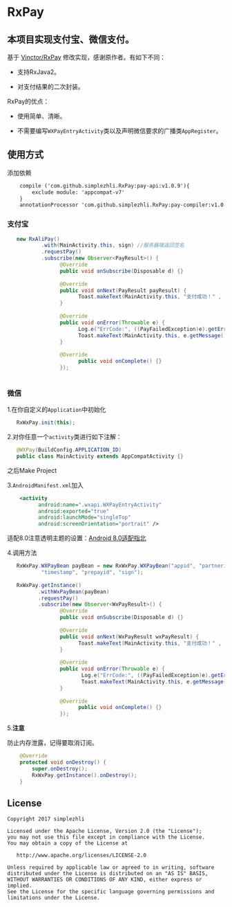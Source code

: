 # RxPay

## 本项目实现支付宝、微信支付。

基于 [Vinctor/RxPay](https://github.com/Vinctor/RxPay) 修改实现，感谢原作者。有如下不同：

- 支持RxJava2。

- 对支付结果的二次封装。

RxPay的优点：

- 使用简单、清晰。
      
- 不需要编写`WXPayEntryActivity`类以及声明微信要求的广播类`AppRegister`。

## 使用方式

添加依赖

```xml
    compile ('com.github.simplezhli.RxPay:pay-api:v1.0.9'){
        exclude module: 'appcompat-v7'
    }
    annotationProcessor 'com.github.simplezhli.RxPay:pay-compiler:v1.0.9'
```

### 支付宝

```java
   new RxAliPay()
           .with(MainActivity.this, sign) //服务器端返回签名
           .requestPay()
           .subscribe(new Observer<PayResult>() {
                 @Override
                 public void onSubscribe(Disposable d) {}
   
                 @Override
                 public void onNext(PayResult payResult) {
                       Toast.makeText(MainActivity.this, "支付成功！" , Toast.LENGTH_SHORT).show();
                 }
   
                 @Override
                 public void onError(Throwable e) {
                       Log.e("ErrCode:", ((PayFailedException)e).getErrCode());
                       Toast.makeText(MainActivity.this, e.getMessage(), Toast.LENGTH_SHORT).show();
                 }
   
                 @Override
                       public void onComplete() {}
                 });        
           

```

### 微信

1.在你自定义的`Application`中初始化

```java
   RxWxPay.init(this);
```

2.对你任意一个`activity`类进行如下注解：

```java
   @WXPay(BuildConfig.APPLICATION_ID)
   public class MainActivity extends AppCompatActivity {}
```

之后Make Project

3.`AndroidManifest.xml`加入

```xml
    <activity
          android:name=".wxapi.WXPayEntryActivity"
          android:exported="true"
          android:launchMode="singleTop"
          android:screenOrientation="portrait" />
```

适配8.0注意透明主题的设置：[Android 8.0适配指北](https://weilu.blog.csdn.net/article/details/80965631#t5)

4.调用方法

```java
   RxWxPay.WXPayBean payBean = new RxWxPay.WXPayBean("appid", "partnerid", "noncestr",
           "timestamp", "prepayid", "sign");
   
   RxWxPay.getInstance()
          .withWxPayBean(payBean)
          .requestPay()
          .subscribe(new Observer<WxPayResult>() {
                 @Override
                 public void onSubscribe(Disposable d) {}
   
                 @Override
                 public void onNext(WxPayResult wxPayResult) {
                       Toast.makeText(MainActivity.this, "支付成功！" , Toast.LENGTH_SHORT).show();
                 }
   
                 @Override
                 public void onError(Throwable e) {
                        Log.e("ErrCode:", ((PayFailedException)e).getErrCode());
                        Toast.makeText(MainActivity.this, e.getMessage(), Toast.LENGTH_SHORT).show();
                 }
   
                 @Override
                       public void onComplete() {}
                 });

```

5.**注意**

防止内存泄露，记得要取消订阅。

```java
    @Override
    protected void onDestroy() {
        super.onDestroy();
        RxWxPay.getInstance().onDestroy();
    }
```

## License

	Copyright 2017 simplezhli

    Licensed under the Apache License, Version 2.0 (the "License");
    you may not use this file except in compliance with the License.
    You may obtain a copy of the License at

       http://www.apache.org/licenses/LICENSE-2.0

    Unless required by applicable law or agreed to in writing, software
    distributed under the License is distributed on an "AS IS" BASIS,
    WITHOUT WARRANTIES OR CONDITIONS OF ANY KIND, either express or implied.
    See the License for the specific language governing permissions and
    limitations under the License.
